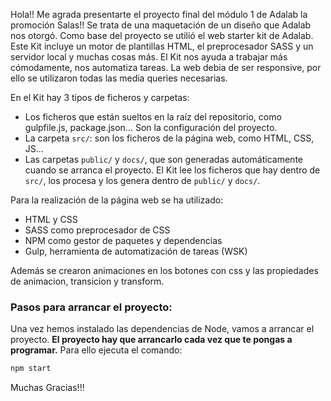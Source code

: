 
Hola!! Me agrada presentarte el proyecto final del módulo 1 de Adalab la promoción Salas!! Se trata de una maquetación de un diseño que Adalab nos otorgó. 
Como base del proyecto se utilió el web starter kit de Adalab. Este Kit incluye un motor de plantillas HTML, el preprocesador SASS y un servidor local y muchas cosas más. El Kit nos ayuda a trabajar más cómodamente, nos automatiza tareas. 
La web debia de ser responsive, por ello se utilizaron todas las media queries necesarias.

En el Kit hay 3 tipos de ficheros y carpetas:

- Los ficheros que están sueltos en la raíz del repositorio, como gulpfile.js, package.json... Son la configuración del proyecto.
- La carpeta `src/`: son los ficheros de la página web, como HTML, CSS, JS...
- Las carpetas `public/` y `docs/`, que son generadas automáticamente cuando se arranca el proyecto. El Kit lee los ficheros que hay dentro de `src/`, los procesa y los genera dentro de `public/` y `docs/`.

Para la realización de la página web se ha utilizado:
* HTML y CSS
* SASS como preprocesador de CSS
* NPM como gestor de paquetes y dependencias 
* Gulp, herramienta de automatización de tareas (WSK)

Además se crearon animaciones en los botones con css y las propiedades de animacion, transicion y transform.


### Pasos para arrancar el proyecto:

Una vez hemos instalado las dependencias de Node, vamos a arrancar el proyecto. **El proyecto hay que arrancarlo cada vez que te pongas a programar.** Para ello ejecuta el comando:

```bash
npm start
```

Muchas Gracias!!! 

